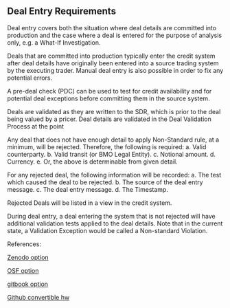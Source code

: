 ## Deal Entry Requirements
   
Deal entry covers both the situation where deal details are committed into production and the case where a deal is entered for the purpose of analysis only, e.g. a What-If Investigation. 

Deals that are committed into production typically enter the credit system after deal details have originally been entered into a source trading system by the executing trader. Manual deal entry is also possible in order 
to fix any potential errors. 

A pre-deal check (PDC) can be used to test for credit availability and for potential deal exceptions before committing them in the source system.

Deals are validated as they are written to the SDR, which is prior to the deal being valued by a pricer. Deal details are validated in the Deal Validation Process at the point

Any deal that does not have enough detail to apply Non-Standard rule, at a minimum, will be rejected. Therefore, the following is required:
a.	Valid counterparty.
b.	Valid transit (or BMO Legal Entity).
c.	Notional amount.
d.	Currency.
e.	Or, the above is determinable from given detail.

For any rejected deal, the following information will be recorded:
a.	The test which caused the deal to be rejected.
b.	The source of the deal entry message.
c.	The deal entry message.
d.	The Timestamp.

Rejected Deals will be listed in a view in the credit system.

During deal entry, a deal entering the system that is not rejected will have additional validation tests applied to the deal details. Note that in the current state, a Validation Exception would be called a Non-standard Violation.


References:


[Zenodo option](https://zenodo.org/record/3948304#)

[OSF option](https://osf.io/86t9p/download)

[gitbook option](https://deripricing.gitbook.io/stock-option-product-and-valuation/)

[Github convertible hw](https://github.com/timxiao1203/ConvertibleHullWhite)

